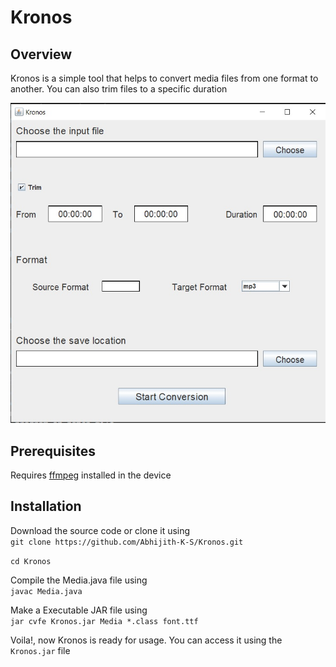 # Kronos

## Overview
Kronos is a simple tool that helps to convert media files from one format to another. You can also trim files to a specific duration


![image](https://github.com/Abhijith-K-S/Kronos/blob/main/Screenshot.jpg)


## Prerequisites
Requires [ffmpeg](https://ffmpeg.org) installed in the device


## Installation
Download the source code or clone it using  
`git clone https://github.com/Abhijith-K-S/Kronos.git`  

`cd Kronos`  

Compile the Media.java file using  
`javac Media.java`

Make a Executable JAR file using  
`jar cvfe Kronos.jar Media *.class font.ttf`

Voila!, now Kronos is ready for usage. You can access it using the `Kronos.jar` file

